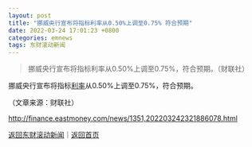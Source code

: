 ```yaml
---
layout: post
title: "挪威央行宣布将指标利率从0.50%上调至0.75% 符合预期"
date: 2022-03-24 17:01:23 +0800
categories: emnews
tags: 东财滚动新闻
---
```

> 挪威央行宣布将指标利率从0.50%上调至0.75%，符合预期。（财联社）

<p>挪威央行宣布将指标<span id="Info.344"><a href="http://data.eastmoney.com/cjsj/yhll.html" class="infokey">利率</a></span>从0.50%上调至0.75%，符合预期。</p><p class="em_media">（文章来源：财联社）</p>

<http://finance.eastmoney.com/news/1351,202203242321886078.html>

[返回东财滚动新闻](//finews.withounder.com/emnews/)｜[返回首页](//finews.withounder.com/)